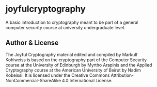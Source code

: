 # joyfulcryptography
A basic introduction to cryptography meant to be part of a general computer security course at university undergraduate level. 

## Author & License

The Joyful Cryptography material edited and compiled by Markulf Kohlweiss is based on the cryptography part of the Computer Security course at the University of Edinburgh by Myrtho Arapinis and the Applied Cryptography course at the American University of Beirut by Nadim Kobeissi. It is licensed under the Creative Commons Attribution-NonCommercial-ShareAlike 4.0 International License.
